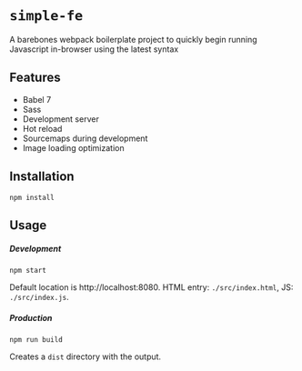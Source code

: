 # `simple-fe`

A barebones webpack boilerplate project to quickly begin running Javascript in-browser using the latest syntax

## Features
- Babel 7
- Sass
- Development server
- Hot reload
- Sourcemaps during development
- Image loading optimization

## Installation

```
npm install
```

## Usage

##### Development

```
npm start
```

Default location is http://localhost:8080. HTML entry: `./src/index.html`, JS: `./src/index.js`.

##### Production

```
npm run build
```

Creates a `dist` directory with the output.

